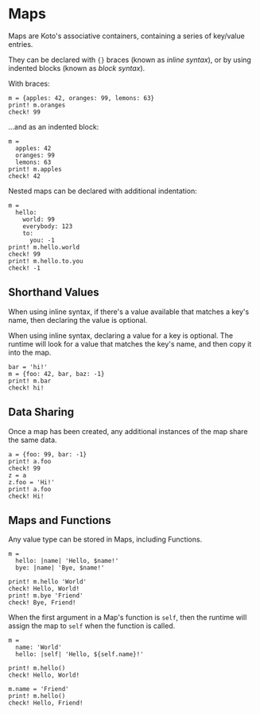 # Maps

Maps are Koto's associative containers, containing a series of key/value entries.

They can be declared with `{}` braces (known as _inline syntax_), or by using indented blocks (known as _block syntax_).

With braces:

```koto
m = {apples: 42, oranges: 99, lemons: 63}
print! m.oranges
check! 99
```

...and as an indented block:

```koto
m = 
  apples: 42
  oranges: 99
  lemons: 63
print! m.apples
check! 42
```

Nested maps can be declared with additional indentation:

```koto
m =
  hello:
    world: 99
    everybody: 123
    to:
      you: -1
print! m.hello.world
check! 99
print! m.hello.to.you
check! -1
```

## Shorthand Values

When using inline syntax, if there's a value available that matches a key's name, then declaring the value is optional.

When using inline syntax, declaring a value for a key is optional. The runtime will look for a value that matches the key's name, and then copy it into the map.

```koto
bar = 'hi!'
m = {foo: 42, bar, baz: -1}
print! m.bar
check! hi!
```

## Data Sharing

Once a map has been created, any additional instances of the map share the same data.

```koto
a = {foo: 99, bar: -1}
print! a.foo
check! 99
z = a
z.foo = 'Hi!'
print! a.foo
check! Hi!
```

## Maps and Functions

Any value type can be stored in Maps, including Functions.

```koto
m = 
  hello: |name| 'Hello, $name!'
  bye: |name| 'Bye, $name!'

print! m.hello 'World'
check! Hello, World!
print! m.bye 'Friend'
check! Bye, Friend!
```

When the first argument in a Map's function is `self`, then the runtime will assign the map to `self` when the function is called.

```koto
m = 
  name: 'World'
  hello: |self| 'Hello, ${self.name}!'

print! m.hello()
check! Hello, World!

m.name = 'Friend'
print! m.hello()
check! Hello, Friend!
```
